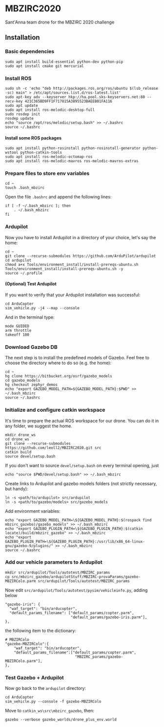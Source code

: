 # MBZIRC2020

Sant'Anna team drone for the MBZIRC 2020 challenge 

## Installation

### Basic dependencies
```
sudo apt install build-essential python-dev python-pip
sudo apt install cmake git mercurial
```

### Install ROS

```
sudo sh -c 'echo "deb http://packages.ros.org/ros/ubuntu $(lsb_release -sc) main" > /etc/apt/sources.list.d/ros-latest.list'
sudo apt-key adv --keyserver hkp://ha.pool.sks-keyservers.net:80 --recv-key 421C365BD9FF1F717815A3895523BAEEB01FA116
sudo apt update
sudo apt install ros-melodic-desktop-full
sudo rosdep init
rosdep update
echo "source /opt/ros/melodic/setup.bash" >> ~/.bashrc
source ~/.bashrc
```

#### Install some ROS packages
```
sudo apt install python-rosinstall python-rosinstall-generator python-wstool python-catkin-tools
sudo apt install ros-melodic-octomap-ros
sudo apt install ros-melodic-mavros ros-melodic-mavros-extras
```

### Prepare files to store env variables

```
cd ~
touch .bash_mbzirc
```

Open the file `.bashrc` and append the following lines:
```
if [ -f ~/.bash_mbzirc ]; then
    . ~/.bash_mbzirc
fi
```


### Ardupilot

Now you have to install Ardupilot in a directory of your choice, let's say the home:
```
cd ~
git clone --recurse-submodules https://github.com/ArduPilot/ardupilot
cd ardupilot
chmod a+x Tools/environment_install/install-prereqs-ubuntu.sh
Tools/environment_install/install-prereqs-ubuntu.sh -y
source ~/.profile
```

#### (Optional) Test Ardupilot

If you want to verify that your Ardupilot installation was successful:

```
cd ArduCopter
sim_vehicle.py -j4 --map --console
```
And in the terminal type:
```
mode GUIDED
arm throttle
takeoff 100 
```

### Download Gazebo DB

The next step is to install the predefined models of Gazebo. Feel free to choose the directory where to do so (e.g. the home):
```
cd ~
hg clone https://bitbucket.org/osrf/gazebo_models
cd gazebo_models
hg checkout zephyr_demos
echo "export GAZEBO_MODEL_PATH=${GAZEBO_MODEL_PATH}:$PWD" >> ~/.bash_mbzirc
source ~/.bashrc
```

### Initialize and configure catkin workspace

It's time to prepare the actual ROS workspace for our drone. You can do it in any folder, we suggest the home.
```
mkdir drone_ws
cd drone_ws
git clone --recurse-submodules https://github.com/leoll2/MBZIRC2020.git src
catkin build
source devel/setup.bash
```
If you don't want to source ```devel/setup.bash``` on every terminal opening, just
```
echo "source $PWD/devel/setup.bash" >> ~/.bash_mbzirc
```

Create links to Ardupilot and gazebo models folders (not strictly necessary, but handy):
```
ln -s <path/to/ardupilot> src/ardupilot
ln -s <path/to/gazebo/models> src/gazebo_models
```

Add environment variables:
```
echo "export GAZEBO_MODEL_PATH=\${GAZEBO_MODEL_PATH}:$(rospack find mbzirc_gazebo)/gazebo_models" >> ~/.bash_mbzirc
echo "export GAZEBO_PLUGIN_PATH=\${GAZEBO_PLUGIN_PATH}:$(catkin locate)/build/mbzirc_gazebo" >> ~/.bash_mbzirc
echo "export GAZEBO_PLUGIN_PATH=\${GAZEBO_PLUGIN_PATH}:/usr/lib/x86_64-linux-gnu/gazebo-9/plugins/" >> ~/.bash_mbzirc
source ~/.bashrc
```

### Add our vehicle parameters to Ardupilot
```
mkdir src/ardupilot/Tools/autotest/MBZIRC_params
cp src/mbzirc_gazebo/ardupilotStuff/MBZIRC-provaParams/gazebo-MBZIRColo.parm src/ardupilot/Tools/autotest/MBZIRC_params
```
Now edit `src/ardupilot/Tools/autotest/pysim/vehicleinfo.py`, adding below

```
"gazebo-iris": {
  "waf_target": "bin/arducopter",
  "default_params_filename": ["default_params/copter.parm",
                              "default_params/gazebo-iris.parm"],
},
```
the following item to the dictionary:
```
# MBZIRColo
"gazebo-MBZIRColo":{
    "waf_target": "bin/arducopter",
    "default_params_filename":["default_params/copter.parm",
                                "MBZIRC_params/gazebo-MBZIRColo.parm"],
},
```

### Test Gazebo + Ardupilot

Now go back to the `ardupilot` directory:
```
cd ArduCopter
sim_vehicle.py --console -f gazebo-MBZIRColo
```
Move to `catkin_ws\src\mbzirc_gazebo`, then:
```
gazebo --verbose gazebo_worlds/drone_plus_env.world
```
